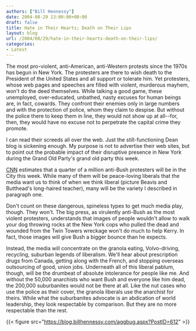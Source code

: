 ```yaml
---
authors: ["Bill Hennessy"]
date: 2004-08-29 13:00:00+00:00
draft: false
title: Hate in Their Hearts; Death on Their Lips
layout: blog
url: /2004/08/29/hate-in-their-hearts-death-on-their-lips/
categories:
- Latest
---
```


The most pro-violent, anti-American, anti-Western protests since the 1970s has begun in New York. The protesters are there to wish death to the President of the United States and all support or tolerate him. Yet protesters, whose web pages and speeches are filled with violent, murderous mayhem, won't do the deed themselves. While talking a good game, these unemployed, over-educated, unbathed, nasty excuses for human beings are, in fact, cowards. They confront their enemies only in large numbers and with the protection of police, whom they claim to despise. But without the police there to keep them in line, they would not show up at all--for, then, they would have no excuse not to perpetrate the capital crime they promote.

  


I can read their screeds all over the web. Just the still-functioning Dean blog is sickening enough. My purpose is not to advertise their web sites, but to point out the probable impact of their disruptive presence in New York during the Grand Old Party's grand old party this week.

  


[CNN](https://www.cnn.com) estimates that a quarter of a million anti-Bush protesters will be in the City this week. While many of them will be peace-loving liberals that the media want us to think of when we think liberal (picture Beavis and Butthead's long-haired teacher), many will be the variety I described in paragraph one.

  


Don't count on these dangerous, spineless types to get much media play, though. They won't. The big press, as virulently anti-Bush as the most violent protesters, understands that images of people wouldn't allow to walk your dog throwing rocks at the New York cops who pulled the dead and wounded from the Twin Towers wreckage won't do much to help Kerry. In fact, those images will give Bush a bigger bounce than he expects.

  


Instead, the media will concentrate on the granola eating, Volvo-driving, recycling, suburban legends of liberalism. We'll hear about prescription drugs from Canada, getting along with the French, and stopping overseas outsourcing of good, union jobs. Underneath all of this liberal pablum, though, will be the drumbeat of absolute intolerance for people like me. And without the 50,000 anarchists who want Bush and everyone like him dead, the 200,000 suburbanites would not be there at all. Like the nut cases who use the police as their cover, the granola liberals use the anarchist for theirs. While what the suburbanites advocate is an abdication of world leadership, they look respectable by comparison. But they are no more respectable than the rest.

  


  


{{< figure src="https://blog.billhennessy.com/aggbug.aspx?PostID=612" >}}

